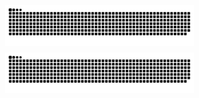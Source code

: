 ![github contribution grid snake animation](https://raw.githubusercontent.com/shoppingzh/shoppingzh/output/github-contribution-grid-snake-dark.svg#gh-dark-mode-only)

![github contribution grid snake animation](https://raw.githubusercontent.com/shoppingzh/shoppingzh/output/github-contribution-grid-snake.svg#gh-dark-mode-only)
